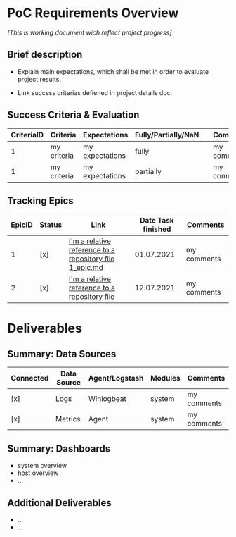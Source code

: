 # PoC Requirements Overview
*[This is working document wich reflect project progress]*
## Brief description
- Explain main expectations, which shall be met in order to evaluate project results. 

- Link success criterias defiened in project details doc. 


## Success Criteria & Evaluation
CriteriaID | Criteria | Expectations | Fully/Partially/NaN| |Comments
--- | --- | --- | --- | --- | --- 
1 | my criteria | my expectations| fully | | my comments
1 | my criteria | my expectations| partially | | my comments

## Tracking Epics
EpicID |Status| Link | Date Task finished | Comments
--- | --- | --- | --- | --- 
1 |[x] | [I'm a relative reference to a repository file 1_epic.md](1_epic.md)| 01.07.2021 | my comments
2 | [x] | [I'm a relative reference to a repository file](../blob/master/LICENSE)| 12.07.2021 | my comments

# Deliverables 

## Summary: Data Sources
 Connected | Data Source | Agent/Logstash |Modules| Comments
 --- | --- | --- | --- | --- 
[x]|  Logs| Winlogbeat | system | my comments
[x]|  Metrics| Agent | system | my comments

## Summary: Dashboards
- system overview 
- host overview
- ...

## Additional Deliverables
- ... 
- ...